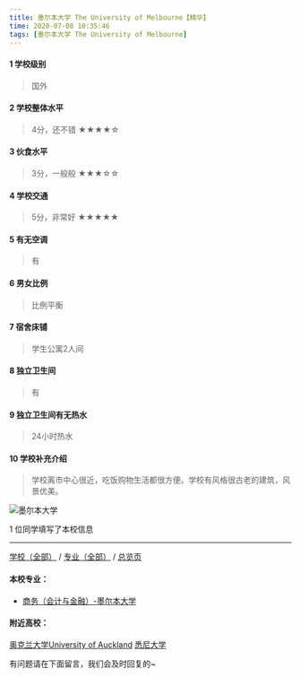 ```yaml
---
title: 墨尔本大学 The University of Melbourne【精华】
time: 2020-07-08 10:35:46
tags: [墨尔本大学 The University of Melbourne]
---
```

#### 1 学校级别
> 国外


#### 2 学校整体水平
> 4分，还不错
★★★★☆


#### 3 伙食水平
>  3分，一般般
★★★☆☆


#### 4 学校交通
> 5分，非常好
★★★★★



#### 5 有无空调
> 有


#### 6 男女比例
> 比例平衡


#### 7 宿舍床铺
> 学生公寓2人间
 

#### 8 独立卫生间
> 有


#### 9 独立卫生间有无热水
> 24小时热水


#### 10 学校补充介绍
> 学校离市中心很近，吃饭购物生活都很方便。学校有风格很古老的建筑，风景优美。




![墨尔本大学](http://upload-images.jianshu.io/upload_images/6506516-d92b33a2a2de07ab.jpg?imageMogr2/auto-orient/strip%7CimageView2/2/w/1240)

1 位同学填写了本校信息
***
[学校（全部）](http://www.jianshu.com/p/3efa6bcca419) / [专业（全部）](http://www.jianshu.com/p/2d4c6d3552c2) / [总览页](http://www.jianshu.com/p/445daeb4fa00)
#### 本校专业：
- [商务（会计与金融）-墨尔本大学](http://www.jianshu.com/p/10fd46cef5ce) 

#### 附近高校：
[奥克兰大学University of Auckland](http://www.jianshu.com/p/27bc301d8488)
[悉尼大学](https://www.jianshu.com/p/42b48ed22d8e)



有问题请在下面留言，我们会及时回复的~
